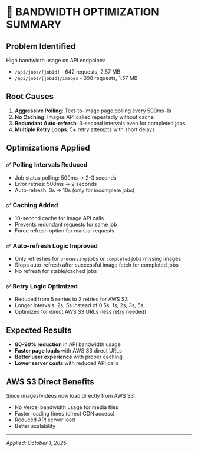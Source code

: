 # 🚀 BANDWIDTH OPTIMIZATION SUMMARY

## Problem Identified
High bandwidth usage on API endpoints:
- `/api/jobs/[jobId]` - 642 requests, 2.57 MB
- `/api/jobs/[jobId]/images` - 398 requests, 1.57 MB

## Root Causes
1. **Aggressive Polling**: Text-to-image page polling every 500ms-1s
2. **No Caching**: Images API called repeatedly without cache
3. **Redundant Auto-refresh**: 3-second intervals even for completed jobs
4. **Multiple Retry Loops**: 5+ retry attempts with short delays

## Optimizations Applied

### ✅ Polling Intervals Reduced
- Job status polling: 500ms → 2-3 seconds
- Error retries: 500ms → 2 seconds  
- Auto-refresh: 3s → 10s (only for incomplete jobs)

### ✅ Caching Added
- 10-second cache for image API calls
- Prevents redundant requests for same job
- Force refresh option for manual requests

### ✅ Auto-refresh Logic Improved
- Only refreshes for `processing` jobs or `completed` jobs missing images
- Stops auto-refresh after successful image fetch for completed jobs
- No refresh for stable/cached jobs

### ✅ Retry Logic Optimized
- Reduced from 5 retries to 2 retries for AWS S3
- Longer intervals: 2s, 5s instead of 0.5s, 1s, 2s, 3s, 5s
- Optimized for direct AWS S3 URLs (less retry needed)

## Expected Results
- **80-90% reduction** in API bandwidth usage
- **Faster page loads** with AWS S3 direct URLs
- **Better user experience** with proper caching
- **Lower server costs** with reduced API calls

## AWS S3 Direct Benefits
Since images/videos now load directly from AWS S3:
- No Vercel bandwidth usage for media files
- Faster loading times (direct CDN access)
- Reduced API server load
- Better scalability

---
*Applied: October 1, 2025*